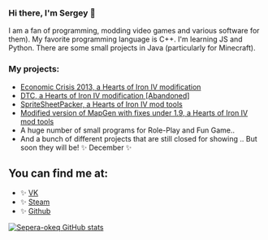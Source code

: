 ### Hi there, I'm Sergey 👋

I am a fan of programming, modding video games and various software for them). My favorite programming language is C++. I'm learning JS and Python. There are some small projects in Java (particularly for Minecraft). 

### My projects:

* [Economic Crisis 2013, a Hearts of Iron IV modification](https://steamcommunity.com/sharedfiles/filedetails/?id=2000532465)
* [DTC, a Hearts of Iron IV modification [Abandoned]]( )
* [SpriteSheetPacker, a Hearts of Iron IV mod tools](https://github.com/Sepera-okeq/SpriteSheetPacker)
* [Modified version of MapGen with fixes under 1.9, a Hearts of Iron IV mod tools]( )
* A huge number of small programs for Role-Play and Fun Game..
* And a bunch of different projects that are still closed for showing .. But soon they will be! ✨ December ✨


## You can find me at:
 * ✨ [VK](https://vk.com/sepera_okeq) 
 * ✨ [Steam](https://steamcommunity.com/id/sepera_okeq/)
 * ✨ [Github](https://github.com/Sepera-okeq) 

[![Sepera-okeq GitHub stats](https://github-readme-stats.vercel.app/api?username=Sepera-okeq)](https://github.com/anuraghazra/github-readme-stats)
<!--
**Sepera-okeq/Sepera-okeq** is a ✨ _special_ ✨ repository because its `README.md` (this file) appears on your GitHub profile.

Here are some ideas to get you started:

- 🔭 I’m currently working on ...
- 🌱 I’m currently learning ...
- 👯 I’m looking to collaborate on ...
- 🤔 I’m looking for help with ...
- 💬 Ask me about ...
- 📫 How to reach me: ...
- 😄 Pronouns: ...
- ⚡ Fun fact: ...
-->
